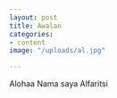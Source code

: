 ```yaml
---
layout: post
title: Awalan
categories:
- content
image: "/uploads/al.jpg"

---
```

Alohaa Nama saya Alfaritsi